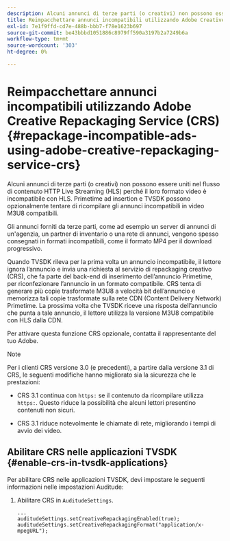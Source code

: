 ```yaml
---
description: Alcuni annunci di terze parti (o creativi) non possono essere uniti nel flusso di contenuto HTTP Live Streaming (HLS) perché il loro formato video è incompatibile con HLS. Primetime ad insertion e TVSDK possono opzionalmente tentare di ricompilare gli annunci incompatibili in video M3U8 compatibili.
title: Reimpacchettare annunci incompatibili utilizzando Adobe Creative Repackaging Service (CRS)
exl-id: 7e1f9ffd-cd7e-488b-bbb7-f78e1623b697
source-git-commit: be43bbbd1051886c8979ff590a3197b2a7249b6a
workflow-type: tm+mt
source-wordcount: '303'
ht-degree: 0%

---
```


# Reimpacchettare annunci incompatibili utilizzando Adobe Creative Repackaging Service (CRS) {#repackage-incompatible-ads-using-adobe-creative-repackaging-service-crs}

Alcuni annunci di terze parti (o creativi) non possono essere uniti nel flusso di contenuto HTTP Live Streaming (HLS) perché il loro formato video è incompatibile con HLS. Primetime ad insertion e TVSDK possono opzionalmente tentare di ricompilare gli annunci incompatibili in video M3U8 compatibili.

Gli annunci forniti da terze parti, come ad esempio un server di annunci di un&#39;agenzia, un partner di inventario o una rete di annunci, vengono spesso consegnati in formati incompatibili, come il formato MP4 per il download progressivo.

Quando TVSDK rileva per la prima volta un annuncio incompatibile, il lettore ignora l’annuncio e invia una richiesta al servizio di repackaging creativo (CRS), che fa parte del back-end di inserimento dell’annuncio Primetime, per riconfezionare l’annuncio in un formato compatibile. CRS tenta di generare più copie trasformate M3U8 a velocità bit dell’annuncio e memorizza tali copie trasformate sulla rete CDN (Content Delivery Network) Primetime. La prossima volta che TVSDK riceve una risposta dell’annuncio che punta a tale annuncio, il lettore utilizza la versione M3U8 compatibile con HLS dalla CDN.

Per attivare questa funzione CRS opzionale, contatta il rappresentante del tuo Adobe.

>[!NOTE]
>
>Per i clienti CRS versione 3.0 (e precedenti), a partire dalla versione 3.1 di CRS, le seguenti modifiche hanno migliorato sia la sicurezza che le prestazioni:
>
>* CRS 3.1 continua con `https:` se il contenuto da ricompilare utilizza `https:`. Questo riduce la possibilità che alcuni lettori presentino contenuti non sicuri.
>
>* CRS 3.1 riduce notevolmente le chiamate di rete, migliorando i tempi di avvio dei video.
>


## Abilitare CRS nelle applicazioni TVSDK {#enable-crs-in-tvsdk-applications}

Per abilitare CRS nelle applicazioni TVSDK, devi impostare le seguenti informazioni nelle impostazioni Auditude:

1. Abilitare CRS in `AuditudeSettings`.

   ```
   ... 
   auditudeSettings.setCreativeRepackagingEnabled(true); 
   auditudeSettings.setCreativeRepackagingFormat("application/x-mpegURL"); 
   ```
